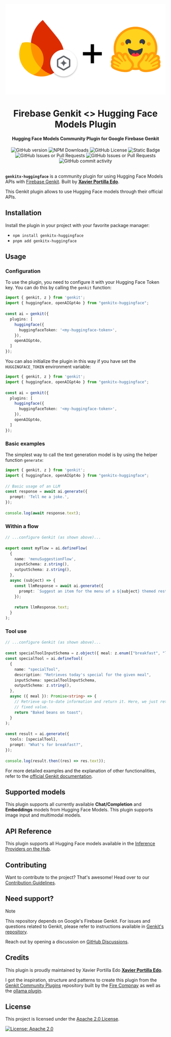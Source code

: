 ![Firebase Genkit + Hugging Face Models](https://github.com/xavidop/genkitx-huggingface/blob/main/assets/genkit-huggingface.png?raw=true)

<h1 align="center">
   Firebase Genkit <> Hugging Face Models Plugin
</h1>

<h4 align="center">Hugging Face Models Community Plugin for Google Firebase Genkit</h4>

<div align="center">
   <img alt="GitHub version" src="https://img.shields.io/github/v/release/xavidop/genkitx-huggingface">
   <img alt="NPM Downloads" src="https://img.shields.io/npm/dw/genkitx-huggingface">
   <img alt="GitHub License" src="https://img.shields.io/github/license/xavidop/genkitx-huggingface">
   <img alt="Static Badge" src="https://img.shields.io/badge/yes-a?label=maintained">
</div>

<div align="center">
   <img alt="GitHub Issues or Pull Requests" src="https://img.shields.io/github/issues/xavidop/genkitx-huggingface?color=blue">
   <img alt="GitHub Issues or Pull Requests" src="https://img.shields.io/github/issues-pr/xavidop/genkitx-huggingface?color=blue">
   <img alt="GitHub commit activity" src="https://img.shields.io/github/commit-activity/m/xavidop/genkitx-huggingface">
</div>

</br>

**`genkitx-huggingface`** is a community plugin for using Hugging Face Models APIs with
[Firebase Genkit](https://github.com/firebase/genkit). Built by [**Xavier Portilla Edo**](https://github.com/xavidop).

This Genkit plugin allows to use Hugging Face models through their official APIs.

## Installation

Install the plugin in your project with your favorite package manager:

- `npm install genkitx-huggingface`
- `pnpm add genkitx-huggingface`    

## Usage

### Configuration

To use the plugin, you need to configure it with your Hugging Face Token key. You can do this by calling the `genkit` function:

```typescript
import { genkit, z } from 'genkit';
import { huggingface, openAIGpt4o } from "genkitx-huggingface";

const ai = genkit({
  plugins: [
    huggingface({
      huggingfaceToken: '<my-huggingface-token>',
    }),
    openAIGpt4o,
  ]
});
```

You can also initialize the plugin in this way if you have set the `HUGGINGFACE_TOKEN` environment variable:

```typescript
import { genkit, z } from 'genkit';
import { huggingface, openAIGpt4o } from "genkitx-huggingface";

const ai = genkit({
  plugins: [
    huggingface({
      huggingfaceToken: '<my-huggingface-token>',
    }),
    openAIGpt4o,
  ]
});
```

### Basic examples

The simplest way to call the text generation model is by using the helper function `generate`:

```typescript
import { genkit, z } from 'genkit';
import { huggingface, openAIGpt4o } from "genkitx-huggingface";

// Basic usage of an LLM
const response = await ai.generate({
  prompt: 'Tell me a joke.',
});

console.log(await response.text);
```

### Within a flow

```typescript
// ...configure Genkit (as shown above)...

export const myFlow = ai.defineFlow(
  {
    name: 'menuSuggestionFlow',
    inputSchema: z.string(),
    outputSchema: z.string(),
  },
  async (subject) => {
    const llmResponse = await ai.generate({
      prompt: `Suggest an item for the menu of a ${subject} themed restaurant`,
    });

    return llmResponse.text;
  }
);
```

### Tool use

```typescript
// ...configure Genkit (as shown above)...

const specialToolInputSchema = z.object({ meal: z.enum(["breakfast", "lunch", "dinner"]) });
const specialTool = ai.defineTool(
  {
    name: "specialTool",
    description: "Retrieves today's special for the given meal",
    inputSchema: specialToolInputSchema,
    outputSchema: z.string(),
  },
  async ({ meal }): Promise<string> => {
    // Retrieve up-to-date information and return it. Here, we just return a
    // fixed value.
    return "Baked beans on toast";
  }
);

const result = ai.generate({
  tools: [specialTool],
  prompt: "What's for breakfast?",
});

console.log(result.then((res) => res.text));
```

For more detailed examples and the explanation of other functionalities, refer to the [official Genkit documentation](https://firebase.google.com/docs/genkit/get-started).

## Supported models

This plugin supports all currently available **Chat/Completion** and **Embeddings** models from Hugging Face Models. This plugin supports image input and multimodal models.

## API Reference

This plugin supports all Hugging Face models available in the [Inference Providers on the Hub](https://huggingface.co/blog/inference-providers).

## Contributing

Want to contribute to the project? That's awesome! Head over to our [Contribution Guidelines](https://github.com/xavidop/genkitx-huggingface/blob/main/CONTRIBUTING.md).

## Need support?

> [!NOTE]  
> This repository depends on Google's Firebase Genkit. For issues and questions related to Genkit, please refer to instructions available in [Genkit's repository](https://github.com/firebase/genkit).

Reach out by opening a discussion on [GitHub Discussions](https://github.com/xavidop/genkitx-huggingface/discussions).

## Credits

This plugin is proudly maintained by Xavier Portilla Edo [**Xavier Portilla Edo**](https://github.com/xavidop).

I got the inspiration, structure and patterns to create this plugin from the [Genkit Community Plugins](https://github.com/TheFireCo/genkit-plugins) repository built by the [Fire Compnay](https://github.com/TheFireCo) as well as the [ollama plugin](https://firebase.google.com/docs/genkit/plugins/ollama).

## License

This project is licensed under the [Apache 2.0 License](https://github.com/xavidop/genkitx-huggingface/blob/main/LICENSE).

[![License: Apache 2.0](https://img.shields.io/badge/License-Apache%202%2E0-lightgrey.svg)](https://github.com/xavidop/genkitx-huggingface/blob/main/LICENSE)
